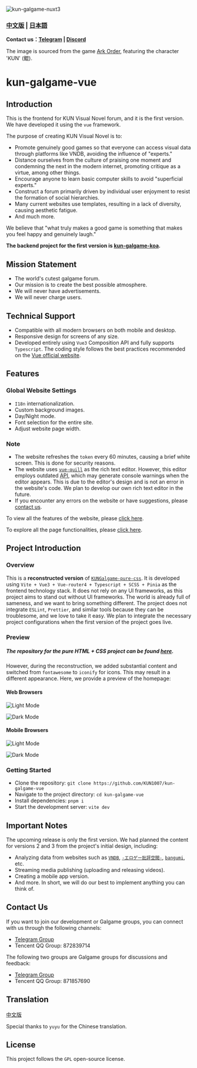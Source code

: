 ![kun-galgame-nuxt3](https://kungal.com/kungalgame.webp)

### **[中文版](/Readme_ZH.md)** | **[日本語](/Readme_JA.md)**

**Contact us：[Telegram](https://t.me/kungalgame) | [Discord](https://discord.com/invite/5F4FS2cXhX)**

The image is sourced from the game [Ark Order](https://apps.qoo-app.com/en/app/9593), featuring the character 'KUN' (鲲).

# kun-galgame-vue

## Introduction

This is the frontend for KUN Visual Novel forum, and it is the first version. We have developed it using the `vue` framework.

The purpose of creating KUN Visual Novel is to:

- Promote genuinely good games so that everyone can access visual data through platforms like VNDB, avoiding the influence of "experts."
- Distance ourselves from the culture of praising one moment and condemning the next in the modern internet, promoting critique as a virtue, among other things.
- Encourage anyone to learn basic computer skills to avoid "superficial experts."
- Construct a forum primarily driven by individual user enjoyment to resist the formation of social hierarchies.
- Many current websites use templates, resulting in a lack of diversity, causing aesthetic fatigue.
- And much more.

We believe that "what truly makes a good game is something that makes you feel happy and genuinely laugh."

**The backend project for the first version is [kun-galgame-koa](https://github.com/KUN1007/kun-galgame-koa).**

## Mission Statement

- The world's cutest galgame forum.
- Our mission is to create the best possible atmosphere.
- We will never have advertisements.
- We will never charge users.

## Technical Support

- Compatible with all modern browsers on both mobile and desktop.
- Responsive design for screens of any size.
- Developed entirely using `Vue3` Composition API and fully supports `Typescript`. The coding style follows the best practices recommended on the [Vue official website](https://vuejs.org/).

## Features

### Global Website Settings

- `I18n` internationalization.
- Custom background images.
- Day/Night mode.
- Font selection for the entire site.
- Adjust website page width.

### Note

- The website refreshes the `token` every 60 minutes, causing a brief white screen. This is done for security reasons.
- The website uses [`vue-quill`](https://github.com/vueup/vue-quill) as the rich text editor. However, this editor employs outdated [API](https://github.com/vueup/vue-quill/issues/409), which may generate console warnings when the editor appears. This is due to the editor's design and is not an error in the website's code. We plan to develop our own rich text editor in the future.
- If you encounter any errors on the website or have suggestions, please [contact us](https://github.com/KUN1007/kun-galgame-vue#contact-us).

To view all the features of the website, please [click here](https://github.com/KUN1007/kun-galgame-vue/blob/V1/docs/en/feat.md).

To explore all the page functionalities, please [click here](https://github.com/KUN1007/kun-galgame-vue/blob/V1/docs/en/pages.md).

## Project Introduction

### Overview

This is a **reconstructed version** of [`KUNGalgame-pure-css`](https://github.com/KUN1007/kungalgame-pure-css). It is developed using `Vite + Vue3 + Vue-router4 + Typescript + SCSS + Pinia` as the frontend technology stack. It does not rely on any UI frameworks, as this project aims to stand out without UI frameworks. The world is already full of sameness, and we want to bring something different. The project does not integrate `ESLint`, `Prettier`, and similar tools because they can be troublesome, and we love to take it easy. We plan to integrate the necessary project configurations when the first version of the project goes live.

### Preview

##### The repository for the pure HTML + CSS project can be found [here](https://github.com/KUN1007/kungalgame-pure-css).

However, during the reconstruction, we added substantial content and switched from `fontawesome` to `iconify` for icons. This may result in a different appearance. Here, we provide a preview of the homepage:

#### Web Browsers

![Light Mode](https://github.com/KUN1007/kun-galgame-vue/blob/V1/docs/images/preview.png)

![Dark Mode](https://github.com/KUN1007/kun-galgame-vue/blob/V1/docs/images/preview-dark.png)

#### Mobile Browsers

![Light Mode](https://github.com/KUN1007/kun-galgame-vue/blob/V1/docs/images/mobile-preview.png)

![Dark Mode](https://github.com/KUN1007/kun-galgame-vue/blob/V1/docs/images/mobile-preview-dark.png)

### Getting Started

- Clone the repository: `git clone https://github.com/KUN1007/kun-galgame-vue`
- Navigate to the project directory: `cd kun-galgame-vue`
- Install dependencies: `pnpm i`
- Start the development server: `vite dev`

## Important Notes

The upcoming release is only the first version. We had planned the content for versions 2 and 3 from the project's initial design, including:

- Analyzing data from websites such as [`VNDB`](https://vndb.org/), [`-エロゲー批評空間-`](https://erogamescape.dyndns.org/), [`bangumi`](https://bangumi.tv/), etc.
- Streaming media publishing (uploading and releasing videos).
- Creating a mobile app version.
- And more. In short, we will do our best to implement anything you can think of.

## Contact Us

If you want to join our development or Galgame groups, you can connect with us through the following channels:

- [Telegram Group](https://t.me/KUNForum)
- Tencent QQ Group: 872839714

The following two groups are Galgame groups for discussions and feedback:

- [Telegram Group](https://t.me/kungalgame)
- Tencent QQ Group: 871857690


## Translation

[中文版](https://github.com/KUN1007/kun-galgame-vue/blob/V1/docs/zh/README.md)

Special thanks to `yuyu` for the Chinese translation.

## License

This project follows the `GPL` open-source license.
